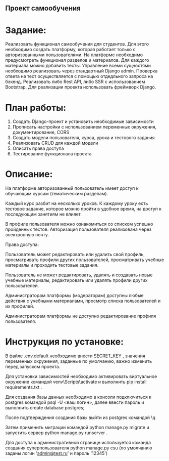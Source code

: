 ## Проект самообучения

# Задание:

Реализовать функционал самообучения для студентов. Для этого необходимо создать платформу, которая работает только с авторизованными пользователями. 
На платформе необходимо предусмотреть функционал разделов и материалов. Для каждого материала можно добавить тесты. Управление всеми сущностями необходимо реализовать через стандартный Django admin. 
Проверка ответа на тест осуществляется с помощью отдедльного запроса на бэкенд. Реализовать либо Rest API, либо SSR с использованием Bootstrap. 
Для реализации проекта использовать фреймворк Django.

# План работы:

1. Создать Django-проект и установить необходимые зависимости
2. Прописать настройки с использованием переменных окружения, документирование, CORS
3. Создать модели пользователя, курса, урока и тестового задания
4. Реализовать CRUD для каждой модели
5. Описать права доступа
6. Тестирование функционала проекта

# Описание:

На платформе авторизованный пользователь имеет доступ к обучающим курсам (тематическим разделам). 

Каждый курс разбит на несколько уроков. К каждому уроку есть тестовое задание, которое можно пройти в удобное время, на доступ к последующим занятиям не влияет. 

В профиле пользователя можно ознакомиться со списком успешно пройденных тестов. 
Авторизация пользователя реализована через электронную почту. 

Права доступа:

Пользователь может  редактировать или удалить свой профиль, просматривать профили других пользователей, просматривать учебные материалы и проходить тестовые задания.

Пользователь не может  редактировать, удалять и создавать новые учебные материалы, редактировать или удалять профили других пользователей.

Администраторам платформы (модераторам) доступны любые действия с учебными материалами, просмотр списка пользователей и их профилей.

Администраторам платформы не доступно редактирование профиля пользователя.



# Инструкция по установке:

В файле .env.default необходимо внести SECRET_KEY , значения переменных окружения, заданные по умолчанию, важно изменить перед запуском проекта. 

Для установки зависимостей необходимо активировать виртуальное окружение командой  venv\Scripts\activate  и выполнить  pip install requirements.txt  .

Для создания базы данных необходимо в консоли подключиться к postgres  командой psql -U <ваш логин>, далее ввести пароль и выполнить create database postgres;

После подтверждения создания базы выйти из postgres командой \q

Затем применить миграции командой python manage.py migrate  и запустить сервер python manage.py runserver  .

Для доступа к административной странице используется команда создания суперпользователя python manage.py csu  (по умолчанию заданы логин 'admin@test.ru' и пароль '12345')
